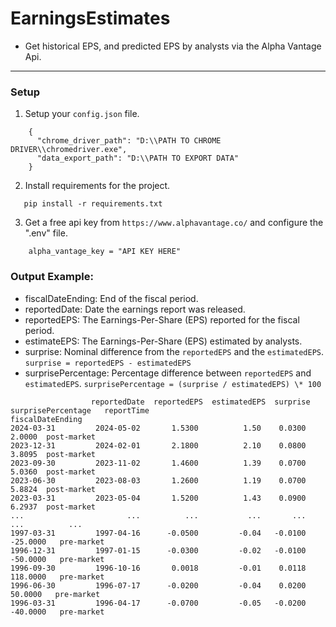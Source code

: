 # EarningsEstimates

- Get historical EPS, and predicted EPS by analysts via the Alpha Vantage Api.

---

### Setup

1. Setup your `config.json` file.

```
    {
      "chrome_driver_path": "D:\\PATH TO CHROME DRIVER\\chromedriver.exe",
      "data_export_path": "D:\\PATH TO EXPORT DATA"
    }
```

2. Install requirements for the project.

```
   pip install -r requirements.txt
```

3. Get a free api key from `https://www.alphavantage.co/` and configure the ".env" file.

```
    alpha_vantage_key = "API KEY HERE"
```

### Output Example:

- fiscalDateEnding: End of the fiscal period.
- reportedDate: Date the earnings report was released.
- reportedEPS: The Earnings-Per-Share (EPS) reported for the fiscal period.
- estimateEPS: The Earnings-Per-Share (EPS) estimated by analysts.
- surprise: Nominal difference from the `reportedEPS` and the `estimatedEPS`. `surprise = reportedEPS - estimatedEPS`
- surprisePercentage: Percentage difference between `reportedEPS` and `estimatedEPS`. `surprisePercentage = (surprise / estimatedEPS) \* 100`

```
                  reportedDate  reportedEPS  estimatedEPS  surprise  surprisePercentage   reportTime
fiscalDateEnding
2024-03-31         2024-05-02       1.5300          1.50    0.0300              2.0000  post-market
2023-12-31         2024-02-01       2.1800          2.10    0.0800              3.8095  post-market
2023-09-30         2023-11-02       1.4600          1.39    0.0700              5.0360  post-market
2023-06-30         2023-08-03       1.2600          1.19    0.0700              5.8824  post-market
2023-03-31         2023-05-04       1.5200          1.43    0.0900              6.2937  post-market
...                       ...          ...           ...       ...                 ...          ...
1997-03-31         1997-04-16      -0.0500         -0.04   -0.0100            -25.0000   pre-market
1996-12-31         1997-01-15      -0.0300         -0.02   -0.0100            -50.0000   pre-market
1996-09-30         1996-10-16       0.0018         -0.01    0.0118            118.0000   pre-market
1996-06-30         1996-07-17      -0.0200         -0.04    0.0200             50.0000   pre-market
1996-03-31         1996-04-17      -0.0700         -0.05   -0.0200            -40.0000   pre-market
```

